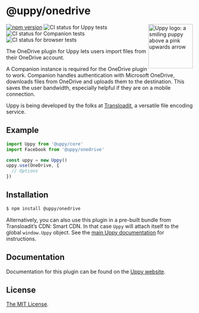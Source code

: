 # @uppy/onedrive

<img src="https://uppy.io/img/logo.svg" width="120" alt="Uppy logo: a smiling puppy above a pink upwards arrow" align="right">

[![npm version](https://img.shields.io/npm/v/@uppy/facebook.svg?style=flat-square)](https://www.npmjs.com/package/@uppy/facebook)
![CI status for Uppy tests](https://github.com/transloadit/uppy/workflows/CI/badge.svg)
![CI status for Companion tests](https://github.com/transloadit/uppy/workflows/Companion/badge.svg)
![CI status for browser tests](https://github.com/transloadit/uppy/workflows/End-to-end%20tests/badge.svg)

The OneDrive plugin for Uppy lets users import files from their OneDrive
account.

A Companion instance is required for the OneDrive plugin to work. Companion
handles authentication with Microsoft OneDrive, downloads files from OneDrive
and uploads them to the destination. This saves the user bandwidth, especially
helpful if they are on a mobile connection.

Uppy is being developed by the folks at [Transloadit](https://transloadit.com),
a versatile file encoding service.

## Example

```js
import Uppy from '@uppy/core'
import Facebook from '@uppy/onedrive'

const uppy = new Uppy()
uppy.use(OneDrive, {
  // Options
})
```

## Installation

```bash
$ npm install @uppy/onedrive
```

Alternatively, you can also use this plugin in a pre-built bundle from
Transloadit’s CDN: Smart CDN. In that case `Uppy` will attach itself to the
global `window.Uppy` object. See the
[main Uppy documentation](https://uppy.io/docs/#Installation) for instructions.

## Documentation

Documentation for this plugin can be found on the
[Uppy website](https://uppy.io/docs/facebook).

## License

[The MIT License](./LICENSE).
